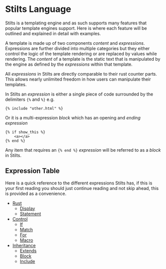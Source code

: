 # Stilts Language

Stilts is a templating engine and as such supports many features
that popular template engines support. Here is where each feature
will be outlined and explained in detail with examples.

A template is made up of two components *content* and *expressions*.
Expressions are further divided into multiple categories but they either
control the logic of the template rendering or are replaced by values while rendering.
The *content* of a template is the static text that is manipulated by the engine
as defined by the *expressions* within that template.

All *expressions* in Stilts are directly comparable to their rust counter parts.
This allows nearly unlimited freedom in how users can manipulate their templates.

In Stilts an *expression* is either a single piece of code surrounded by the delimiters `{%` and `%}` e.g.
```stilts
{% include "other.html" %}
```

Or it is a multi-expression *block* which has an opening and *ending expression*
```stilts
{% if show_this %}
    <a></a>
{% end %}
```

Any item that requires an `{% end %}` *expression* will be referred to as a *block* in Stilts.

## Expression Table

Here is a quick reference to the different expressions Stilts has, if this is your first
reading you should just continue reading and not skip ahead, this is provided as a convenience.

- [Rust](./language/rust_expressions.md)
  - [Display](./language/rust_expressions.md#display)
  - [Statement](./language/rust_expressions.md#statement)
- [Control](./language/control_expressions.md)
  - [If](./language/control_expressions.md#if)
  - [Match](./language/control_expressions.md#match)
  - [For](./language/control_expressions.md#for)
  - [Macro](./language/control_expressions.md#macro)
- [Inheritance](./language/inheritance_expressions.md)
  - [Extends](./language/inheritance_expressions#extends)
  - [Block](./language/inheritance_expressions#block)
  - [Include](./language/inheritance_expressions#include)
